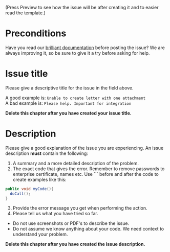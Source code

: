 (Press Preview to see how the issue will be after creating it and to easier read the template.)

# Preconditions
Have you read our [brilliant documentation](https://digipost.github.io/digipost-api-client-java/) before posting the issue? We are always improving it, so be sure to give it a try before asking for help. 

# Issue title

Please give a descriptive title for the issue in the field above. 

A good example is: `Unable to create letter with one attachment`  
A bad example is: `Please help. Important for integration`

**Delete this chapter after you have created your issue title.**

# Description

Please give a good explanation of the issue you are experiencing. An issue description **must** contain the following:
1. A summary and a more detailed description of the problem.
2. The exact code that gives the error. Remember to remove passwords to enterprise certificate, names etc. Use ``` before and after the code to create examples like this:

``` java
public void myCode(){
  doCall();
}
```

3. Provide the error message you get when performing the action.
4. Please tell us what you have tried so far.

- Do not use screenshots or PDF's to describe the issue.
- Do not assume we know anything about your code. We need context to understand your problem.

**Delete this chapter after you have created the issue description.**
